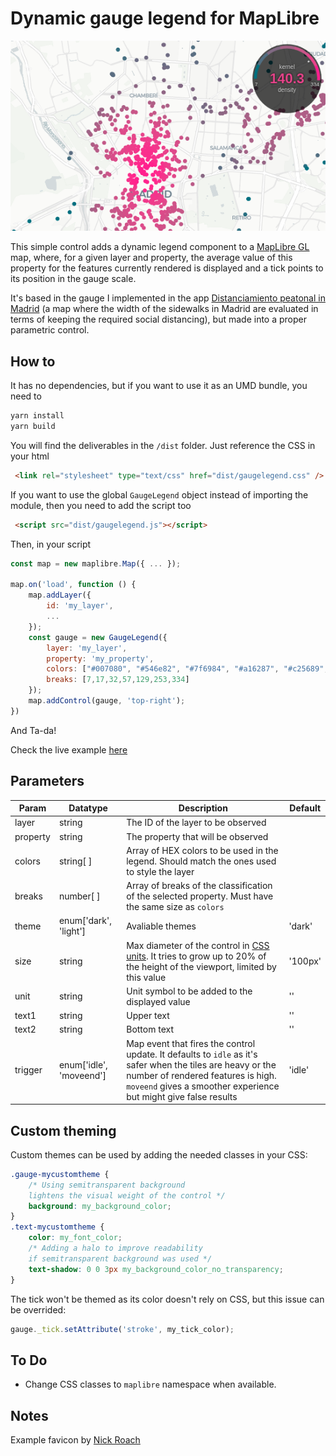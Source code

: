 # Dynamic gauge legend for MapLibre

![img](screenshot.png)

This simple control adds a dynamic legend component to a [MapLibre GL](https://github.com/MapLibre/maplibre-gl-js) map, where, for a given layer and property, the average value of this property for the features currently rendered is displayed and a tick points to its position in the gauge scale.

It's based in the gauge I implemented in  the app [Distanciamiento peatonal in Madrid](https://distanciamiento.inspide.com/) (a map where the width of the sidewalks in Madrid are evaluated in terms of keeping the required social distancing), but made into a proper parametric control.

## How to

It has no dependencies, but if you want to use it as an UMD bundle, you need to

```bash
yarn install
yarn build
```

You will find the deliverables in the `/dist` folder. Just reference the CSS in your html

```html
 <link rel="stylesheet" type="text/css" href="dist/gaugelegend.css" />
```
If you want to use the global `GaugeLegend` object instead of importing the module, then you need to add the script too

```html
 <script src="dist/gaugelegend.js"></script>
```

Then, in your script

```javascript
const map = new maplibre.Map({ ... });

map.on('load', function () {
    map.addLayer({
        id: 'my_layer',
        ...
    });
    const gauge = new GaugeLegend({        
        layer: 'my_layer',
        property: 'my_property',
        colors: ["#007080", "#546e82", "#7f6984", "#a16287", "#c25689", "#e0448b", "#ff1d8e"],
        breaks: [7,17,32,57,129,253,334]
    });
    map.addControl(gauge, 'top-right');
})

```

And Ta-da!


Check the live example [here](https://abelvm.github.io/gauge_legend/example/)

## Parameters

| Param | Datatype |  Description | Default |
|---|---|---|---|
| layer | string | The ID of the layer to be observed |  |
| property | string | The property that will be observed |  |
| colors | string[ ] | Array of HEX colors to be used in the legend. Should match the ones used to style the layer |  |
| breaks | number[ ] | Array of breaks of the classification of the selected property. Must have the same size as `colors` |  |
| theme | enum['dark', 'light'] | Avaliable themes | 'dark' |
| size | string | Max diameter of the control in [CSS units](https://www.w3schools.com/cssref/css_units.asp). It tries to grow up to 20% of the height of the viewport, limited by this value | '100px' |
| unit | string | Unit symbol to be added to the displayed value | '' |
| text1 | string | Upper text | '' |
| text2 | string | Bottom text | '' |
| trigger | enum['idle', 'moveend'] | Map event that fires the control update. It defaults to `idle` as it's safer when the tiles are heavy or the number of rendered features is high. `moveend` gives a smoother experience but might give false results | 'idle' |

## Custom theming
Custom themes can be used by adding the needed classes in your CSS:

```css
.gauge-mycustomtheme {
    /* Using semitransparent background
    lightens the visual weight of the control */
    background: my_background_color;
}
.text-mycustomtheme {
    color: my_font_color;
    /* Adding a halo to improve readability 
    if semitransparent background was used */
    text-shadow: 0 0 3px my_background_color_no_transparency;
}
```

The tick won't be themed as its color doesn't rely on CSS, but this issue can be overrided:

```javascript
gauge._tick.setAttribute('stroke', my_tick_color);
```

## To Do

* Change CSS classes to `maplibre` namespace when available. 

## Notes

Example favicon by [Nick Roach](https://www.elegantthemes.com/)